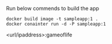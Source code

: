 Run below commends to build the app
```
docker build image -t sampleapp:1 .
docker conainter run -d -P sampleapp:1
```

<url/ipaddress>:gameoflife